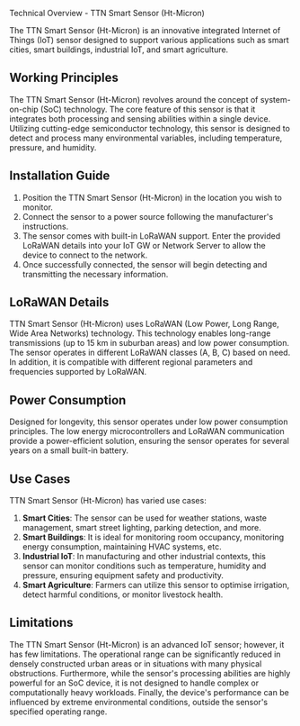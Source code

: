Technical Overview - TTN Smart Sensor (Ht-Micron)

The TTN Smart Sensor (Ht-Micron) is an innovative integrated Internet of Things (IoT) sensor designed to support various applications such as smart cities, smart buildings, industrial IoT, and smart agriculture. 

## Working Principles

The TTN Smart Sensor (Ht-Micron) revolves around the concept of system-on-chip (SoC) technology. The core feature of this sensor is that it integrates both processing and sensing abilities within a single device. Utilizing cutting-edge semiconductor technology, this sensor is designed to detect and process many environmental variables, including temperature, pressure, and humidity.

## Installation Guide

1. Position the TTN Smart Sensor (Ht-Micron) in the location you wish to monitor.
2. Connect the sensor to a power source following the manufacturer's instructions.
3. The sensor comes with built-in LoRaWAN support. Enter the provided LoRaWAN details into your IoT GW or Network Server to allow the device to connect to the network.
4. Once successfully connected, the sensor will begin detecting and transmitting the necessary information.

## LoRaWAN Details 

TTN Smart Sensor (Ht-Micron) uses LoRaWAN (Low Power, Long Range, Wide Area Networks) technology. This technology enables long-range transmissions (up to 15 km in suburban areas) and low power consumption. The sensor operates in different LoRaWAN classes (A, B, C) based on need. In addition, it is compatible with different regional parameters and frequencies supported by LoRaWAN.

## Power Consumption

Designed for longevity, this sensor operates under low power consumption principles. The low energy microcontrollers and LoRaWAN communication provide a power-efficient solution, ensuring the sensor operates for several years on a small built-in battery. 

## Use Cases

TTN Smart Sensor (Ht-Micron) has varied use cases:

1. **Smart Cities**: The sensor can be used for weather stations, waste management, smart street lighting, parking detection, and more.
2. **Smart Buildings**: It is ideal for monitoring room occupancy, monitoring energy consumption, maintaining HVAC systems, etc.
3. **Industrial IoT**: In manufacturing and other industrial contexts, this sensor can monitor conditions such as temperature, humidity and pressure, ensuring equipment safety and productivity.
4. **Smart Agriculture**: Farmers can utilize this sensor to optimise irrigation, detect harmful conditions, or monitor livestock health. 

## Limitations 

The TTN Smart Sensor (Ht-Micron) is an advanced IoT sensor; however, it has few limitations. The operational range can be significantly reduced in densely constructed urban areas or in situations with many physical obstructions. Furthermore, while the sensor's processing abilities are highly powerful for an SoC device, it is not designed to handle complex or computationally heavy workloads. Finally, the device's performance can be influenced by extreme environmental conditions, outside the sensor's specified operating range.